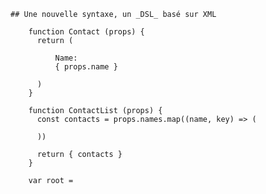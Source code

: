
    
    ## Une nouvelle syntaxe, un _DSL_ basé sur XML
    
        function Contact (props) {
          return (
            
              Name: 
              { props.name }
            
          )
        }
    
        function ContactList (props) {
          const contacts = props.names.map((name, key) => (
            
          ))
    
          return { contacts }
        }
    
        var root = 
    
    